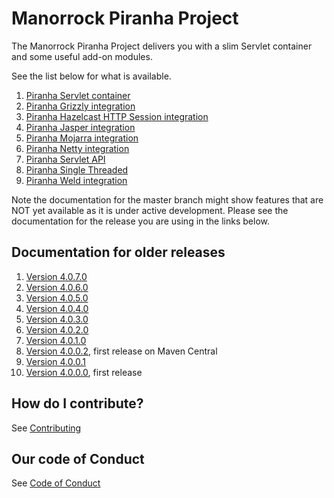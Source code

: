 
# Manorrock Piranha Project

The Manorrock Piranha Project delivers you with a slim Servlet container and
some useful add-on modules.

See the list below for what is available.

1. [Piranha Servlet container](piranha/README.md)
2. [Piranha Grizzly integration](piranha-http-grizzly/README.md)
3. [Piranha Hazelcast HTTP Session integration](piranha-hazelcast-httpsession/README.md)
4. [Piranha Jasper integration](piranha-jsp-jasper/README.md)
5. [Piranha Mojarra integration](piranha-jsf-mojarra/README.md)
6. [Piranha Netty integration](piranha-http-netty/README.md)
7. [Piranha Servlet API](piranha-servlet/README.md)
8. [Piranha Single Threaded](piranha-http-singlethread/README.md)
9. [Piranha Weld integration](piranha-cdi-weld/README.md)

Note the documentation for the master branch might show features that are NOT 
yet available as it is under active development. Please see the documentation
for the release you are using in the links below.

## Documentation for older releases

1. [Version 4.0.7.0](https://github.com/manorrock/piranha/tree/v4.0.7.0)
2. [Version 4.0.6.0](https://github.com/manorrock/piranha/tree/v4.0.6.0)
3. [Version 4.0.5.0](https://github.com/manorrock/piranha/tree/v4.0.5.0)
4. [Version 4.0.4.0](https://github.com/manorrock/piranha/tree/v4.0.4.0)
5. [Version 4.0.3.0](https://github.com/manorrock/piranha/tree/v4.0.3.0)
6. [Version 4.0.2.0](https://github.com/manorrock/piranha/tree/v4.0.2.0)
7. [Version 4.0.1.0](https://github.com/manorrock/piranha/tree/v4.0.1.0)
8. [Version 4.0.0.2](https://github.com/manorrock/piranha/tree/v4.0.0.2), first release on Maven Central
9. [Version 4.0.0.1](https://github.com/manorrock/piranha/tree/v4.0.0.1)
10. [Version 4.0.0.0](https://github.com/manorrock/piranha/tree/v4.0.0.0), first release

## How do I contribute?

See [Contributing](CONTRIBUTING.md)

## Our code of Conduct

See [Code of Conduct](CODE_OF_CONDUCT.md)
